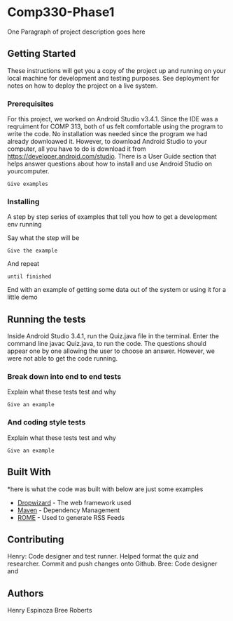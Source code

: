 # Comp330-Phase1

One Paragraph of project description goes here

## Getting Started

These instructions will get you a copy of the project up and running on your local machine for development and testing purposes. See deployment for notes on how to deploy the project on a live system.

### Prerequisites

For this project, we worked on Android Studio v3.4.1. Since the IDE was a reqruiment for COMP 313, both of us felt comfortable using the program to write the code. No installation was needed since the program we had already downloawed it. However, to download Android Studio to your computer, all you have to do is download it from https://developer.android.com/studio. There is a User Guide section that helps answer questions about how to install and use Android Studio on yourcomputer. 

```
Give examples
```

### Installing

A step by step series of examples that tell you how to get a development env running

Say what the step will be

```
Give the example
```

And repeat

```
until finished
```

End with an example of getting some data out of the system or using it for a little demo

## Running the tests

Inside Android Studio 3.4.1, run the Quiz.java file in the terminal. Enter the command line javac Quiz.java, to run the code. The questions should appear one by one allowing the user to choose an answer. However, we were not able to get the code running. 

### Break down into end to end tests

Explain what these tests test and why

```
Give an example
```

### And coding style tests

Explain what these tests test and why

```
Give an example
```

## Built With
*here is what the code was built with below are just some examples
* [Dropwizard](http://www.dropwizard.io/1.0.2/docs/) - The web framework used
* [Maven](https://maven.apache.org/) - Dependency Management
* [ROME](https://rometools.github.io/rome/) - Used to generate RSS Feeds

## Contributing

Henry: Code designer and test runner. Helped format the quiz and researcher. Commit and push changes onto Github.
Bree: Code designer and 

## Authors
Henry Espinoza 
Bree Roberts 





